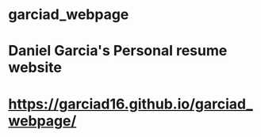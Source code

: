 # garciad_webpage

# Daniel Garcia's Personal resume website

# https://garciad16.github.io/garciad_webpage/
